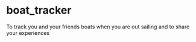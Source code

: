 # boat_tracker
To track you and your friends boats when you are out sailing and to share your experiences
